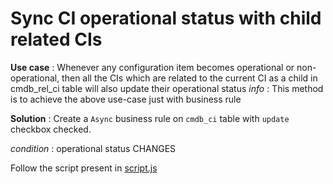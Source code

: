 
# Sync CI operational status with child related CIs

**Use case** : Whenever any configuration item becomes operational or non-operational, then all the CIs which are related to the current CI as a child in cmdb_rel_ci table will also update their operational status
*info* : This method is to achieve the above use-case just with business rule

**Solution** : Create a `Async` business rule on `cmdb_ci` table with `update` checkbox checked. 

*condition* : operational status CHANGES

Follow the script present in [script.js](https://github.com/ServiceNowDevProgram/code-snippets/blob/patch-1/Business%20Rules/Sync%20CI%20operational%20status%20with%20child%20related%20CIs/script.js)
